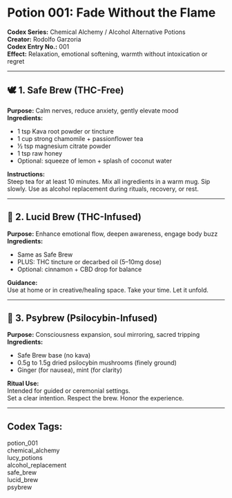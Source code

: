 # Potion 001: Fade Without the Flame  
**Codex Series:** Chemical Alchemy / Alcohol Alternative Potions  
**Creator:** Rodolfo Garzoria  
**Codex Entry No.:** 001  
**Effect:** Relaxation, emotional softening, warmth without intoxication or regret

---

## 🕊️ 1. Safe Brew (THC-Free)  
**Purpose:** Calm nerves, reduce anxiety, gently elevate mood  
**Ingredients:**  
- 1 tsp Kava root powder or tincture  
- 1 cup strong chamomile + passionflower tea  
- ½ tsp magnesium citrate powder  
- 1 tsp raw honey  
- Optional: squeeze of lemon + splash of coconut water  

**Instructions:**  
Steep tea for at least 10 minutes. Mix all ingredients in a warm mug. Sip slowly. Use as alcohol replacement during rituals, recovery, or rest.

---

## 🌿 2. Lucid Brew (THC-Infused)  
**Purpose:** Enhance emotional flow, deepen awareness, engage body buzz  
**Ingredients:**  
- Same as Safe Brew  
- PLUS: THC tincture or decarbed oil (5–10mg dose)  
- Optional: cinnamon + CBD drop for balance  

**Guidance:**  
Use at home or in creative/healing space. Take your time. Let it unfold.

---

## 🍄 3. Psybrew (Psilocybin-Infused)  
**Purpose:** Consciousness expansion, soul mirroring, sacred tripping  
**Ingredients:**  
- Safe Brew base (no kava)  
- 0.5g to 1.5g dried psilocybin mushrooms (finely ground)  
- Ginger (for nausea), mint (for clarity)  

**Ritual Use:**  
Intended for guided or ceremonial settings.  
Set a clear intention. Respect the brew. Honor the experience.

---

## Codex Tags:  
potion_001  
chemical_alchemy  
lucy_potions  
alcohol_replacement  
safe_brew  
lucid_brew  
psybrew